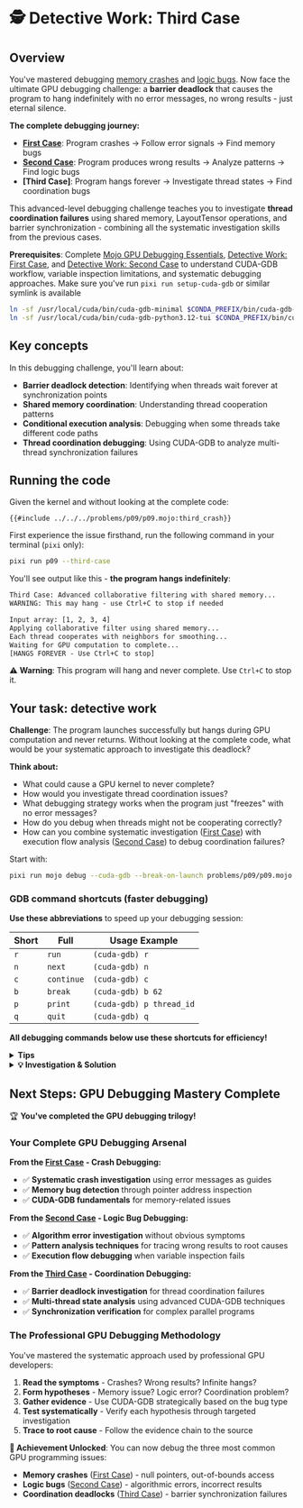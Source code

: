 # 🕵 Detective Work: Third Case

## Overview

You've mastered debugging [memory crashes](./first_case.md) and [logic bugs](./second_case.md). Now face the ultimate GPU debugging challenge: a **barrier deadlock** that causes the program to hang indefinitely with no error messages, no wrong results - just eternal silence.

**The complete debugging journey:**
- **[First Case](./first_case.md)**: Program crashes → Follow error signals → Find memory bugs
- **[Second Case](./second_case.md)**: Program produces wrong results → Analyze patterns → Find logic bugs
- **[Third Case]**: Program hangs forever → Investigate thread states → Find coordination bugs

This advanced-level debugging challenge teaches you to investigate **thread coordination failures** using shared memory, LayoutTensor operations, and barrier synchronization - combining all the systematic investigation skills from the previous cases.

**Prerequisites**: Complete [Mojo GPU Debugging Essentials](./essentials.md), [Detective Work: First Case](./first_case.md), and [Detective Work: Second Case](./second_case.md) to understand CUDA-GDB workflow, variable inspection limitations, and systematic debugging approaches. Make sure you've run `pixi run setup-cuda-gdb` or similar symlink is available

```bash
ln -sf /usr/local/cuda/bin/cuda-gdb-minimal $CONDA_PREFIX/bin/cuda-gdb-minimal
ln -sf /usr/local/cuda/bin/cuda-gdb-python3.12-tui $CONDA_PREFIX/bin/cuda-gdb-python3.12-tui
```

## Key concepts

In this debugging challenge, you'll learn about:
- **Barrier deadlock detection**: Identifying when threads wait forever at synchronization points
- **Shared memory coordination**: Understanding thread cooperation patterns
- **Conditional execution analysis**: Debugging when some threads take different code paths
- **Thread coordination debugging**: Using CUDA-GDB to analyze multi-thread synchronization failures

## Running the code

Given the kernel and without looking at the complete code:

```mojo
{{#include ../../../problems/p09/p09.mojo:third_crash}}
```

First experience the issue firsthand, run the following command in your terminal (`pixi` only):

```bash
pixi run p09 --third-case
```

You'll see output like this - **the program hangs indefinitely**:
```txt
Third Case: Advanced collaborative filtering with shared memory...
WARNING: This may hang - use Ctrl+C to stop if needed

Input array: [1, 2, 3, 4]
Applying collaborative filter using shared memory...
Each thread cooperates with neighbors for smoothing...
Waiting for GPU computation to complete...
[HANGS FOREVER - Use Ctrl+C to stop]
```

⚠️ **Warning**: This program will hang and never complete. Use `Ctrl+C` to stop it.

## Your task: detective work

**Challenge**: The program launches successfully but hangs during GPU computation and never returns. Without looking at the complete code, what would be your systematic approach to investigate this deadlock?

**Think about:**
- What could cause a GPU kernel to never complete?
- How would you investigate thread coordination issues?
- What debugging strategy works when the program just "freezes" with no error messages?
- How do you debug when threads might not be cooperating correctly?
- How can you combine systematic investigation ([First Case](./first_case.md)) with execution flow analysis ([Second Case](./second_case.md)) to debug coordination failures?

Start with:

```bash
pixi run mojo debug --cuda-gdb --break-on-launch problems/p09/p09.mojo --third-case
```

### GDB command shortcuts (faster debugging)

**Use these abbreviations** to speed up your debugging session:

| Short | Full | Usage Example |
|-------|------|---------------|
| `r` | `run` | `(cuda-gdb) r` |
| `n` | `next` | `(cuda-gdb) n` |
| `c` | `continue` | `(cuda-gdb) c` |
| `b` | `break` | `(cuda-gdb) b 62` |
| `p` | `print` | `(cuda-gdb) p thread_id` |
| `q` | `quit` | `(cuda-gdb) q` |

**All debugging commands below use these shortcuts for efficiency!**

<details>
<summary><strong>Tips</strong></summary>

<div class="solution-tips">

1. **Silent hang investigation** - When programs freeze without error messages, what GPU primitives could cause infinite waiting?
2. **Thread state inspection** - Use `info cuda threads` to see where different threads are stopped
3. **Conditional execution analysis** - Check which threads execute which code paths (do all threads follow the same path?)
4. **Synchronization point investigation** - Look for places where threads might need to coordinate
5. **Thread divergence detection** - Are all threads at the same program location, or are some elsewhere?
6. **Coordination primitive analysis** - What happens if threads don't all participate in the same synchronization operations?
7. **Execution flow tracing** - Follow the path each thread takes through conditional statements
8. **Thread ID impact analysis** - How do different thread IDs affect which code paths execute?

</div>
</details>

<details class="solution-details">
<summary><strong>💡 Investigation & Solution</strong></summary>

<div class="solution-explanation">

## Step-by-step investigation with CUDA-GDB

### Phase 1: launch and initial setup

#### Step 1: start the debugger
```bash
pixi run mojo debug --cuda-gdb --break-on-launch problems/p09/p09.mojo --third-case
```

#### Step 2: analyze the hanging behavior
Before diving into debugging, let's understand what we know:

```txt
Expected: Program completes and shows filtered results
Actual: Program hangs at "Waiting for GPU computation to complete..."
```

**🔍 Initial Hypothesis**: The GPU kernel is deadlocked - some synchronization primitive is causing threads to wait forever.

### Phase 2: entering the kernel

#### Step 3: launch and observe kernel entry
```bash
(cuda-gdb) r
Starting program: .../mojo run problems/p09/p09.mojo --third-case

Third Case: Advanced collaborative filtering with shared memory...
WARNING: This may hang - use Ctrl+C to stop if needed

Input array: [1, 2, 3, 4]
Applying collaborative filter using shared memory...
Each thread cooperates with neighbors for smoothing...
Waiting for GPU computation to complete...

[Switching focus to CUDA kernel 0, grid 1, block (0,0,0), thread (0,0,0), device 0, sm 0, warp 0, lane 0]

CUDA thread hit application kernel entry function breakpoint, p09_collaborative_filter_Orig6A6AcB6A6A_1882ca334fc2d34b2b9c4fa338df6c07<<<(1,1,1),(4,1,1)>>> (
    output=..., input=...)
    at /home/ubuntu/workspace/mojo-gpu-puzzles/problems/p09/p09.mojo:52
52          input: LayoutTensor[mut=False, dtype, vector_layout],
```

**🔍 Key Observations**:
- **Grid**: (1,1,1) - single block
- **Block**: (4,1,1) - 4 threads total (0, 1, 2, 3)
- **Current thread**: (0,0,0) - debugging thread 0
- **Function**: collaborative_filter with shared memory operations

#### Step 4: navigate through initialization
```bash
(cuda-gdb) n
51          output: LayoutTensor[mut=True, dtype, vector_layout],
(cuda-gdb) n
54          thread_id = thread_idx.x
(cuda-gdb) n
57          shared_workspace = tb[dtype]().row_major[SIZE-1]().shared().alloc()
(cuda-gdb) n
60          if thread_id < SIZE - 1:
(cuda-gdb) p thread_id
$1 = 0
```

**✅ Thread 0 state**: `thread_id = 0`, about to check condition `0 < 3` → **True**

#### Step 5: trace through phase 1
```bash
(cuda-gdb) n
61              shared_workspace[thread_id] = rebind[Scalar[dtype]](input[thread_id])
(cuda-gdb) n
60          if thread_id < SIZE - 1:
(cuda-gdb) n
62          barrier()
```

**Phase 1 Complete**: Thread 0 executed the initialization and reached the first barrier.

### Phase 3: the critical barrier investigation

#### Step 6: examine the first barrier
```bash
(cuda-gdb) n
65          if thread_id < SIZE - 1:
(cuda-gdb) info cuda threads
  BlockIdx ThreadIdx To BlockIdx To ThreadIdx Count                 PC                                                       Filename  Line
Kernel 0
*  (0,0,0)   (0,0,0)     (0,0,0)      (3,0,0)     4 0x00007fffd3272180 /home/ubuntu/workspace/mojo-gpu-puzzles/problems/p09/p09.mojo    65
```

**✅ Good**: All 4 threads are at line 65 (after the first barrier). The first barrier worked correctly.

**🔍 Critical Point**: Now we're entering Phase 2 with another conditional statement.

#### Step 7: trace through phase 2 - thread 0 perspective
```bash
(cuda-gdb) n
67              if thread_id > 0:
```

**Thread 0 Analysis**: `0 < 3` → **True** → Thread 0 enters the Phase 2 block

```bash
(cuda-gdb) n
69              barrier()
```

**Thread 0 Path**: `0 > 0` → **False** → Thread 0 skips the inner computation but reaches the barrier at line 69

**CRITICAL MOMENT**: Thread 0 is now waiting at the barrier on line 69.

```bash
(cuda-gdb) n # <-- if you run it the program hangs!
[HANGS HERE - Program never proceeds beyond this point]
```

#### Step 8: investigate other threads
```bash
(cuda-gdb) cuda thread (1,0,0)
[Switching focus to CUDA kernel 0, grid 1, block (0,0,0), thread (1,0,0), device 0, sm 0, warp 0, lane 1]
69              barrier()
(cuda-gdb) p thread_id
$2 = 1
(cuda-gdb) info cuda threads
  BlockIdx ThreadIdx To BlockIdx To ThreadIdx Count                 PC                                                       Filename  Line
Kernel 0
*  (0,0,0)   (0,0,0)     (0,0,0)      (2,0,0)     3 0x00007fffd3273aa0 /home/ubuntu/workspace/mojo-gpu-puzzles/problems/p09/p09.mojo    69
   (0,0,0)   (3,0,0)     (0,0,0)      (3,0,0)     1 0x00007fffd3273b10 /home/ubuntu/workspace/mojo-gpu-puzzles/problems/p09/p09.mojo    72
```

**SMOKING GUN DISCOVERED**:
- **Threads 0, 1, 2**: All waiting at line 69 (barrier inside the conditional block)
- **Thread 3**: At line 72 (after the conditional block, never reached the barrier!)

#### Step 9: analyze thread 3's execution path

**🔍 Thread 3 Analysis from the info output**:
- **Thread 3**: Located at line 72 (PC: 0x00007fffd3273b10)
- **Phase 2 condition**: `thread_id < SIZE - 1` → `3 < 3` → **False**
- **Result**: Thread 3 **NEVER entered** the Phase 2 block (lines 65-69)
- **Consequence**: Thread 3 **NEVER reached** the barrier at line 69
- **Current state**: Thread 3 is at line 72 (final barrier), while threads 0,1,2 are stuck at line 69

### Phase 4: root cause analysis

#### Step 10: deadlock mechanism identified
```mojo
# Phase 2: Collaborative processing
if thread_id < SIZE - 1:        # ← Only threads 0, 1, 2 enter this block
    # Apply collaborative filter with neighbors
    if thread_id > 0:
        shared_workspace[thread_id] += shared_workspace[thread_id - 1] * 0.5
    barrier()                   # ← DEADLOCK: Only 3 out of 4 threads reach here!
```

**💀 Deadlock Mechanism**:
1. **Thread 0**: `0 < 3` → **True** → Enters block → **Waits at barrier** (line 69)
2. **Thread 1**: `1 < 3` → **True** → Enters block → **Waits at barrier** (line 69)
3. **Thread 2**: `2 < 3` → **True** → Enters block → **Waits at barrier** (line 69)
4. **Thread 3**: `3 < 3` → **False** → **NEVER enters block** → **Continues to line 72**

**Result**: 3 threads wait forever for the 4th thread, but thread 3 never arrives at the barrier.

### Phase 5: bug confirmation and solution

#### Step 11: the fundamental barrier rule violation
**GPU Barrier Rule**: ALL threads in a thread block must reach the SAME barrier for synchronization to complete.

**What went wrong**:
```mojo
// ❌ WRONG: Barrier inside conditional
if thread_id < SIZE - 1:    // Not all threads enter
    // ... some computation ...
    barrier()               // Only some threads reach this

// ✅ CORRECT: Barrier outside conditional
if thread_id < SIZE - 1:    // Not all threads enter
    // ... some computation ...
// barrier()                // ALL threads reach this
```

**The Fix**: Move the barrier outside the conditional block:
```mojo
fn collaborative_filter(
    output: LayoutTensor[mut=True, dtype, vector_layout],
    input: LayoutTensor[mut=False, dtype, vector_layout],
):
    thread_id = thread_idx.x
    shared_workspace = tb[dtype]().row_major[SIZE-1]().shared().alloc()

    // Phase 1: Initialize shared workspace (all threads participate)
    if thread_id < SIZE - 1:
        shared_workspace[thread_id] = rebind[Scalar[dtype]](input[thread_id])
    barrier()

    // Phase 2: Collaborative processing
    if thread_id < SIZE - 1:
        if thread_id > 0:
            shared_workspace[thread_id] += shared_workspace[thread_id - 1] * 0.5
    // ✅ FIX: Move barrier outside conditional so ALL threads reach it
    barrier()

    // Phase 3: Final synchronization and output
    barrier()

    if thread_id < SIZE - 1:
        output[thread_id] = shared_workspace[thread_id]
    else:
        output[thread_id] = rebind[Scalar[dtype]](input[thread_id])
```

## Key debugging lessons

**Barrier Deadlock Detection**:
1. **Use `info cuda threads`** - Shows which threads are at which lines
2. **Look for thread state divergence** - Some threads at different program locations
3. **Trace conditional execution paths** - Check if all threads reach the same barriers
4. **Verify barrier reachability** - Ensure no thread can skip a barrier that others reach

**Professional GPU Debugging Reality**:
- **Deadlocks are silent killers** - programs just hang with no error messages
- **Thread coordination debugging requires patience** - systematic analysis of each thread's path
- **Conditional barriers are the #1 deadlock cause** - always verify all threads reach the same sync points
- **CUDA-GDB thread inspection is essential** - the only way to see thread coordination failures

**Advanced GPU Synchronization**:
- **Barrier rule**: ALL threads in a block must reach the SAME barrier
- **Conditional execution pitfalls**: Any if-statement can cause thread divergence
- **Shared memory coordination**: Requires careful barrier placement for correct synchronization
- **LayoutTensor doesn't prevent deadlocks**: Higher-level abstractions still need correct synchronization

**💡 Key Insight**: Barrier deadlocks are among the hardest GPU bugs to debug because:
- **No visible error** - just infinite waiting
- **Requires multi-thread analysis** - can't debug by examining one thread
- **Silent failure mode** - looks like performance issue, not correctness bug
- **Complex thread coordination** - need to trace execution paths across all threads

This type of debugging - using CUDA-GDB to analyze thread states, identify divergent execution paths, and verify barrier reachability - is exactly what professional GPU developers do when facing deadlock issues in production systems.

</div>
</details>

## Next Steps: GPU Debugging Mastery Complete

🏆 **You've completed the GPU debugging trilogy!**

### Your Complete GPU Debugging Arsenal

**From the [First Case](./first_case.md) - Crash Debugging:**
- ✅ **Systematic crash investigation** using error messages as guides
- ✅ **Memory bug detection** through pointer address inspection
- ✅ **CUDA-GDB fundamentals** for memory-related issues

**From the [Second Case](./second_case.md) - Logic Bug Debugging:**
- ✅ **Algorithm error investigation** without obvious symptoms
- ✅ **Pattern analysis techniques** for tracing wrong results to root causes
- ✅ **Execution flow debugging** when variable inspection fails

**From the [Third Case](./third_case.md) - Coordination Debugging:**
- ✅ **Barrier deadlock investigation** for thread coordination failures
- ✅ **Multi-thread state analysis** using advanced CUDA-GDB techniques
- ✅ **Synchronization verification** for complex parallel programs

### The Professional GPU Debugging Methodology

You've mastered the systematic approach used by professional GPU developers:

1. **Read the symptoms** - Crashes? Wrong results? Infinite hangs?
2. **Form hypotheses** - Memory issue? Logic error? Coordination problem?
3. **Gather evidence** - Use CUDA-GDB strategically based on the bug type
4. **Test systematically** - Verify each hypothesis through targeted investigation
5. **Trace to root cause** - Follow the evidence chain to the source

**🎯 Achievement Unlocked**: You can now debug the three most common GPU programming issues:
- **Memory crashes** ([First Case](./first_case.md)) - null pointers, out-of-bounds access
- **Logic bugs** ([Second Case](./second_case.md)) - algorithmic errors, incorrect results
- **Coordination deadlocks** ([Third Case](./third_case.md)) - barrier synchronization failures
